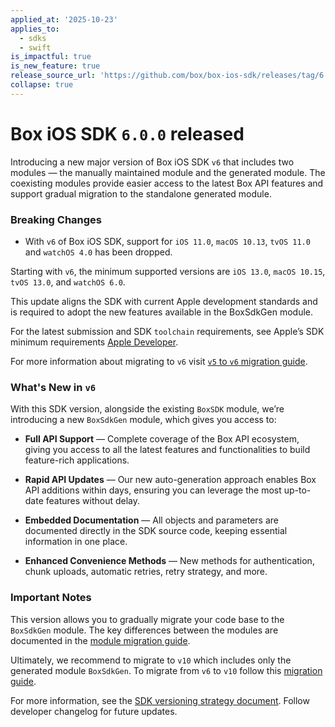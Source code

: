 ```yaml
---
applied_at: '2025-10-23'
applies_to:
  - sdks
  - swift
is_impactful: true
is_new_feature: true
release_source_url: 'https://github.com/box/box-ios-sdk/releases/tag/6.0.0'
collapse: true
---
```


# Box iOS SDK `6.0.0` released

Introducing a new major version of Box iOS SDK `v6` that includes two modules — the manually maintained module and the generated module. The coexisting modules provide easier access to the latest Box API features and support gradual migration to the standalone generated module.

### Breaking Changes

* With `v6` of Box iOS SDK, support for `iOS 11.0`, `macOS 10.13`, `tvOS 11.0` and `watchOS 4.0` has been dropped.

Starting with `v6`, the minimum supported versions are `iOS 13.0`, `macOS 10.15`, `tvOS 13.0`, and `watchOS 6.0`.

This update aligns the SDK with current Apple development standards and is required to adopt the new features available in the BoxSdkGen module.

For the latest submission and SDK `toolchain` requirements, see Apple’s SDK minimum requirements [Apple Developer][1].

For more information about migrating to `v6` visit [`v5` to `v6` migration guide][2].

### What's New in `v6`

With this SDK version, alongside the existing `BoxSDK` module, we’re introducing a new `BoxSdkGen` module, which gives you access to:

* **Full API Support** — Complete coverage of the Box API ecosystem, giving you access to all the latest features and functionalities to build feature-rich applications.

* **Rapid API Updates** — Our new auto-generation approach enables Box API additions within days, ensuring you can leverage the most up-to-date features without delay.

* **Embedded Documentation** — All objects and parameters are documented directly in the SDK source code, keeping essential information in one place.

* **Enhanced Convenience Methods** — New methods for authentication, chunk uploads, automatic retries, retry strategy, and more.

### Important Notes

This version allows you to gradually migrate your code base to the `BoxSdkGen` module. The key differences between the modules are documented in the [module migration guide][3].

Ultimately, we recommend to migrate to `v10` which includes only the generated module `BoxSdkGen`. To migrate from `v6` to `v10` follow this [migration guide][4].

For more information, see the [SDK versioning strategy document][5]. Follow developer changelog for future updates.


[1]: https://developer.apple.com/news/upcoming-requirements/?id=02212025a

[2]: https://github.com/box/box-ios-sdk/blob/combined-sdk/migration-guides/from-v5-to-v6.md

[3]: https://github.com/box/box-ios-sdk/blob/combined-sdk/migration-guides/from-BoxSDK-to-BoxSdkGen.md

[4]: https://github.com/box/box-ios-sdk/blob/combined-sdk/migration-guides/from-v6-to-v10.md

[5]: https://developer.box.com/guides/tooling/sdks/sdk-versioning/

